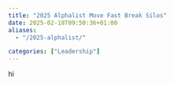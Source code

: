 ```yaml
---
title: "2025 Alphalist Move Fast Break Silos"
date: 2025-02-18T09:50:36+01:00
aliases:
  - "/2025-alphalist/"

categories: ["Leadership"]
---
```


hi

